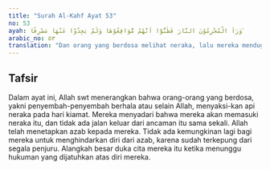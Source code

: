 ```yaml
---
title: "Surah Al-Kahf Ayat 53"
no: 53
ayah: وَرَاَ الْمُجْرِمُوْنَ النَّارَ فَظَنُّوْٓا اَنَّهُمْ مُّوَاقِعُوْهَا وَلَمْ يَجِدُوْا عَنْهَا مَصْرِفًا ࣖ 
arabic_no: ٥٣
translation: "Dan orang yang berdosa melihat neraka, lalu mereka menduga, bahwa mereka akan jatuh ke dalamnya, dan mereka tidak menemukan tempat berpaling darinya. "
---
```


## Tafsir

Dalam ayat ini, Allah swt menerangkan bahwa orang-orang yang berdosa, yakni penyembah-penyembah berhala atau selain Allah, menyaksi-kan api neraka pada hari kiamat. Mereka menyadari bahwa mereka akan memasuki neraka itu, dan tidak ada jalan keluar dari ancaman itu sama sekali. Allah telah menetapkan azab kepada mereka. Tidak ada kemungkinan lagi bagi mereka untuk menghindarkan diri dari azab, karena sudah terkepung dari segala penjuru. Alangkah besar duka cita mereka itu ketika menunggu hukuman yang dijatuhkan atas diri mereka.
